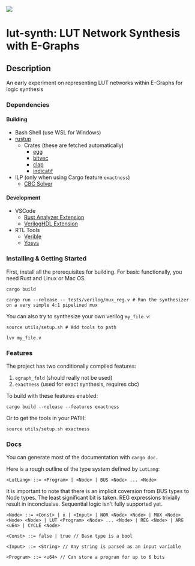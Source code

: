![](https://github.com/matth2k/lut-synth/actions/workflows/rust.yml/badge.svg)

# lut-synth: LUT Network Synthesis with E-Graphs

## Description

An early experiment on representing LUT networks within E-Graphs for logic synthesis

### Dependencies

#### Building

- Bash Shell (use WSL for Windows)
- [rustup](https://rustup.rs/)
  - Crates (these are fetched automatically)
    - [egg](https://docs.rs/egg/latest/egg/)
    - [bitvec](https://docs.rs/bitvec/latest/bitvec/)
    - [clap](https://docs.rs/clap/latest/clap/)
    - [indicatif](https://docs.rs/indicatif/latest/indicatif/)
- ILP (only when using Cargo feature `exactness`)
  - [CBC Solver](https://github.com/coin-or/Cbc)

#### Development

- VSCode
  - [Rust Analyzer Extension](https://rust-analyzer.github.io/)
  - [VerilogHDL Extension](https://marketplace.visualstudio.com/items?itemName=mshr-h.VerilogHDL)
- RTL Tools
  - [Verible](https://github.com/chipsalliance/verible)
  - [Yosys](https://github.com/YosysHQ/yosys)

### Installing & Getting Started

First, install all the prerequisites for building. For basic functionally, you need Rust and Linux or Mac OS.

`cargo build`

`cargo run --release -- tests/verilog/mux_reg.v # Run the synthesizer on a very simple 4:1 pipelined mux`

You can also try to synthesize your own verilog `my_file.v`:

`source utils/setup.sh # Add tools to path`

`lvv my_file.v`

### Features

The project has two conditionally compiled features:

1. `egraph_fold` (should really not be used)
2. `exactness` (used for exact synthesis, requires cbc)

To build with these features enabled:

`cargo build --release --features exactness`

Or to get the tools in your PATH:

`source utils/setup.sh exactness`

### Docs

You can generate most of the documentation with `cargo doc`.

Here is a rough outline of the type system defined by `LutLang`:

`<LutLang> ::= <Program> | <Node> | BUS <Node> ... <Node>`

It is important to note that there is an implicit coversion from BUS types to Node types. The least significant bit is taken.
REG expressions trivially result in inconclusive. Sequential logic isn't fully supported yet.

`<Node> ::= <Const> | x | <Input> | NOR <Node> <Node> | MUX <Node> <Node> <Node> | LUT <Program> <Node> ... <Node> | REG <Node> | ARG <u64> | CYCLE <Node>`

`<Const> ::= false | true // Base type is a bool`

`<Input> ::= <String> // Any string is parsed as an input variable`

`<Program> ::= <u64> // Can store a program for up to 6 bits`
